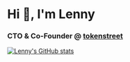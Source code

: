 <h1 align="left">Hi 👋, I'm Lenny</h1>
<h3 align="left">CTO & Co-Founder @ <a href="https://tokenstreet.com/">tokenstreet</a></h3>

[![Lenny's GitHub stats](https://github-readme-stats.vercel.app/api?username=lennycampino&count_private=true&show_icons=true&theme=dark)](https://github.com/lennycampino)
